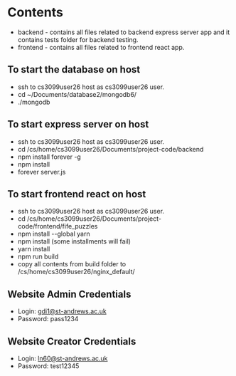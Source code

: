 # Contents
- backend - contains all files related to backend express server app and it contains tests folder for backend testing.
- frontend - contains all files related to frontend react app.

## To start the database on host
- ssh to cs3099user26 host as cs3099user26 user.
- cd ~/Documents/database2/mongodb6/
- ./mongodb

## To start express server on host 
- ssh to cs3099user26 host as cs3099user26 user.
- cd /cs/home/cs3099user26/Documents/project-code/backend
- npm install forever -g
- npm install
- forever server.js

## To start frontend react on host
- ssh to cs3099user26 host as cs3099user26 user.
- cd /cs/home/cs3099user26/Documents/project-code/frontend/fife_puzzles
- npm install --global yarn
- npm install (some installments will fail)
- yarn install
- npm run build
- copy all contents from build folder to /cs/home/cs3099user26/nginx_default/

## Website Admin Credentials
- Login: gdi1@st-andrews.ac.uk
- Password: pass1234

## Website Creator Credentials
- Login: ln60@st-andrews.ac.uk
- Password: test12345